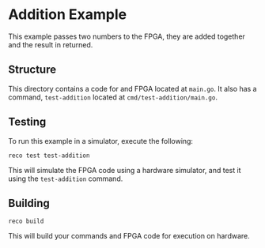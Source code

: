 # Addition Example

This example passes two numbers to the FPGA, they are added together and the result in returned.

## Structure

This directory contains a code for and FPGA located at `main.go`. It also has a
command, `test-addition` located at `cmd/test-addition/main.go`.

## Testing

To run this example in a simulator, execute the following:

```
reco test test-addition
```

This will simulate the FPGA code using a hardware simulator, and test it
using the `test-addition` command.

## Building

```
reco build
```

This will build your commands and FPGA code for execution on hardware.
